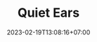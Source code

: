 ---
title: "Quiet Ears"
date: 2023-02-19T13:08:16+07:00
draft: false
description : "this is a meta description"
---